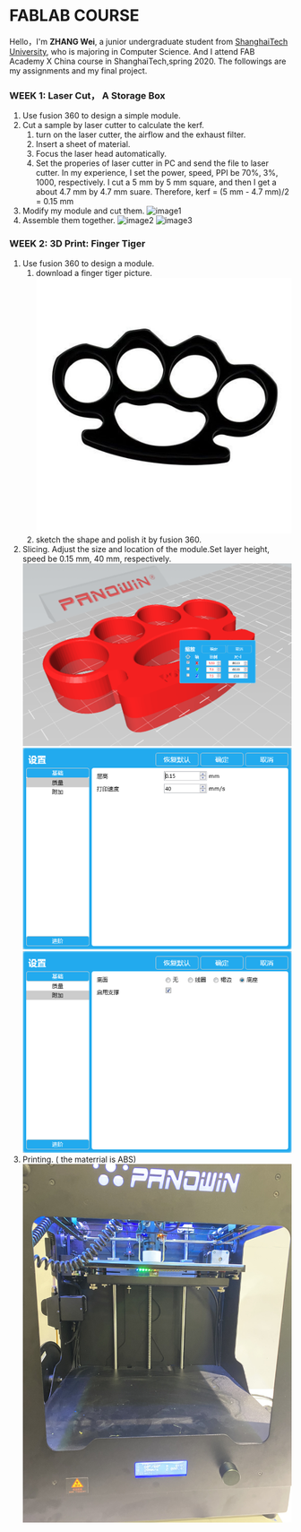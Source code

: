 # FABLAB COURSE
Hello，I'm **ZHANG Wei**, a junior undergraduate student from [ShanghaiTech University](http://www.shanghaitech.edu.cn/), who is majoring in Computer Science. And I attend FAB Academy X China course in ShanghaiTech,spring 2020. The followings are my assignments and my final project.

### WEEK 1: Laser Cut， A Storage Box

1. Use fusion 360 to design a simple module.
2. Cut a sample  by laser cutter to calculate the kerf.
   1. turn on the laser cutter, the airflow and the exhaust filter.
   2. Insert a sheet of material.
   3. Focus the laser head automatically.
   4. Set the properies of laser cutter in PC and send the file to laser cutter. In my experience, I set the power, speed, PPI be 70%, 3%, 1000, respectively.
I cut a 5 mm by 5 mm square, and then I get a about 4.7 mm by 4.7 mm suare. Therefore, kerf = (5 mm - 4.7 mm)/2 = 0.15 mm
3. Modify my module and cut them.
   ![image1](https://github.com/AboyInSea/FABLAB_2020spring/blob/master/hw1/1.JPG)
4. Assemble them together.
![image2](https://github.com/AboyInSea/FABLAB_2020spring/blob/master/hw1/2.JPG)
![image3](https://github.com/AboyInSea/FABLAB_2020spring/blob/master/hw1/3.JPG)


### WEEK 2: 3D Print: Finger Tiger
1. Use fusion 360 to design a module.
   1. download a finger tiger picture.
   ![images](hw2/手纸虎.jpg)
   2. sketch the shape and polish it by fusion 360.
2. Slicing.
   Adjust the size and location of the module.Set layer height, speed be 0.15 mm, 40 mm, respectively. 
   ![images2](hw2/1.png)
   ![images3](hw2/2.png)
   ![images4](hw2/3.png)
3. Printing. ( the materrial is ABS)
   ![Print](hw2/4.JPG)
   
   
   
   
   
   
   
   
   
   
